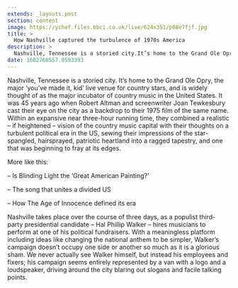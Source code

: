 ```yaml
--- 
extends: _layouts.post 
section: content 
image: https://ychef.files.bbci.co.uk/live/624x351/p08v7fjf.jpg 
title: > 
  How Nashville captured the turbulence of 1970s America 
description: > 
  Nashville, Tennessee is a storied city.It’s home to the Grand Ole Opry, the major ‘you’ve made it, kid’ live venue for country stars, and is widely thought of as the major incubator of country music in the United States.It was 45 years ago when Robert Altman and screenwriter Joan Tewkesbury cast their eye on the city as a backdrop to their 1975 film of the same name.With a meaningless platform including ideas like changing the national anthem to be simpler, Walker’s campaign doesn’t occupy one side or another so much as it is a glorious sham.We never actually see Walker himself, but instead his employees and fixers; his campaign seems entirely represented by a van with a logo and a loudspeaker, driving around the city blaring out slogans and facile talking points. 
date: 1602766557.0593393 
--- 
```

Nashville, Tennessee is a storied city. It’s home to the Grand Ole Opry, the major ‘you’ve made it, kid’ live venue for country stars, and is widely thought of as the major incubator of country music in the United States. It was 45 years ago when Robert Altman and screenwriter Joan Tewkesbury cast their eye on the city as a backdrop to their 1975 film of the same name. Within an expansive near three-hour running time, they combined a realistic – if heightened – vision of the country music capital with their thoughts on a turbulent political era in the US, sewing their impressions of the star-spangled, hairsprayed, patriotic heartland into a ragged tapestry, and one that was beginning to fray at its edges.

More like this:

– Is Blinding Light the ‘Great American Painting?’

– The song that unites a divided US

– How The Age of Innocence defined its era

Nashville takes place over the course of three days, as a populist third-party presidential candidate – Hal Phillip Walker – hires musicians to perform at one of his political fundraisers. With a meaningless platform including ideas like changing the national anthem to be simpler, Walker’s campaign doesn’t occupy one side or another so much as it is a glorious sham. We never actually see Walker himself, but instead his employees and fixers; his campaign seems entirely represented by a van with a logo and a loudspeaker, driving around the city blaring out slogans and facile talking points.